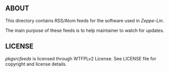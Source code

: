 ABOUT
-----
This directory contains RSS/Atom feeds for the software used in
*Zeppe-Lin*.

The main purpose of these feeds is to help maintainer to watch for
updates.

LICENSE
-------
*pkgsrcfeeds* is licensed through WTFPLv2 License.
See LICENSE file for copyright and license details.

<!-- vim:sw=2:ts=2:sts=2:et:cc=72:tw=70
End of file. -->
